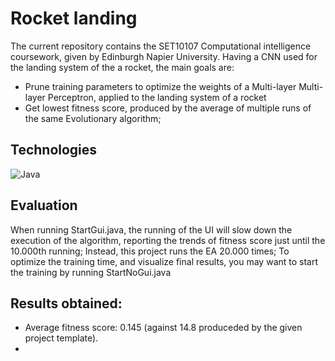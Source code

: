 # Rocket landing
The current repository contains the SET10107 Computational intelligence coursework, given by Edinburgh Napier University.
Having a CNN used for the landing system of the a rocket, the main goals are:
* Prune training parameters to optimize the weights of a Multi-layer Multi-layer Perceptron, applied to the landing system of a rocket 
* Get lowest fitness score, produced by the average of multiple runs of the same Evolutionary algorithm; 

## Technologies
![Java](https://img.shields.io/badge/java-%23ED8B00.svg?style=for-the-badge&logo=java&logoColor=white)

## Evaluation
When running StartGui.java, the running of the UI will slow down the execution of the algorithm, reporting the trends of fitness score just until the 10.000th running;
Instead, this project runs the EA 20.000 times; To optimize the training time, and visualize final results, you may want to start the training by running StartNoGui.java

## Results obtained:
* Average fitness score: 0.145 (against 14.8 produceded by the given project template).
* 
